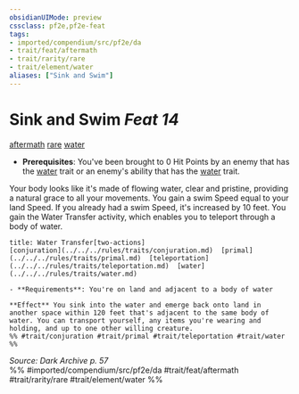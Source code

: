 ```yaml
---
obsidianUIMode: preview
cssclass: pf2e,pf2e-feat
tags:
- imported/compendium/src/pf2e/da
- trait/feat/aftermath
- trait/rarity/rare
- trait/element/water
aliases: ["Sink and Swim"]
---
```

# Sink and Swim  *Feat 14*  
[aftermath](aftermath-da.md)  [rare](rare.md)  [water](water.md)  

- **Prerequisites**: You've been brought to 0 Hit Points by an enemy that has the [water](water.md) trait or an enemy's ability that has the [water](water.md) trait.

Your body looks like it's made of flowing water, clear and pristine, providing a natural grace to all your movements. You gain a swim Speed equal to your land Speed. If you already had a swim Speed, it's increased by 10 feet. You gain the Water Transfer activity, which enables you to teleport through a body of water.

```ad-embed-ability
title: Water Transfer[two-actions]
[conjuration](../../../rules/traits/conjuration.md)  [primal](../../../rules/traits/primal.md)  [teleportation](../../../rules/traits/teleportation.md)  [water](../../../rules/traits/water.md)  

- **Requirements**: You're on land and adjacent to a body of water

**Effect** You sink into the water and emerge back onto land in another space within 120 feet that's adjacent to the same body of water. You can transport yourself, any items you're wearing and holding, and up to one other willing creature.  
%% #trait/conjuration #trait/primal #trait/teleportation #trait/water %%
```

*Source: Dark Archive p. 57*  
%% #imported/compendium/src/pf2e/da #trait/feat/aftermath #trait/rarity/rare #trait/element/water %%
